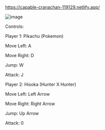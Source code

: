 https://capable-cranachan-119129.netlify.app/

![image](https://user-images.githubusercontent.com/49800956/177912507-cdeee7eb-3263-451d-920f-13a3b89a64ac.png)

Controls:

Player 1: Pikachu (Pokemon)

Move Left: A

Move Right: D

Jump: W

Attack: J

Player 2: Hisoka (Hunter X Hunter)

Move Left: Left Arrow

Move Right: Right Arrow

Jump: Up Arrow

Attack: 0

